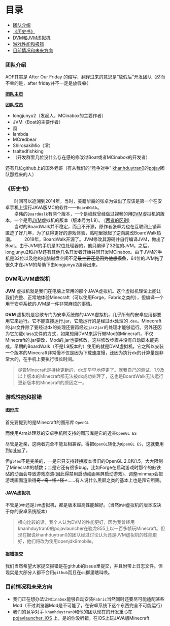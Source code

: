 # 目录

- [团队介绍](#团队介绍)
- [《历史书》](#历史书)
- [DVM和JVM虚拟机](#虚拟机)
- [游戏性能和报错](#游戏性能)
- [目前情况和未来方向](#情况)

### <span id="团队介绍">团队介绍</span>

AOF其实是 After Our Friday 的缩写，翻译过来的意思是“放假后”开发团队（然而不幸的是，after friday并不一定是放假😂）

[ **团队主页** ](https://github.com/AOF-Dev)

 [**团队成员**](https://github.com/orgs/AOF-Dev/people)

- longjunyu2（发起人，MCinabox的主要作者）  
- JVM（Boat的主要作者）  
- 風
- lambda  
- MCredbear
- ShirosakiMio（澪）
- tsaltedfishking
- （开发群里几位没什么存在感的修改过Boat或者MCinabox的开发者）  

还有几位github上的国外老哥（有从我们的“竞争对手” [khanhduytran0](https://github.com/khanhduytran0)的[pojav](https://github.com/PojavLauncherTeam)团队那找来的人）

### <span id="历史书">《历史书》</span>

&emsp;&emsp;时间可以追溯到2014年，当时，美籍华裔的张卓为做出了应该是第一个在安卓手机上运行JAVA版MC的软件——`BoardWalk`。  
&emsp;&emsp;卓伟的`BoardWalk`有两个版本，一个是岷叔曾经做过视频的用[DVM](#虚拟机)虚拟机的版本，一个是用[JVM](#虚拟机)虚拟机的版本（版本号为1.9）。 [(两者的区别)](#虚拟机)  
&emsp;&emsp;当时的BoardWalk并不稳定，而且不开源，原作者张卓为也在互联网上销声匿迹了好几年，为了获得更好的游戏体验，贴吧里掀起了逆向魔改BoardWalk热潮。
&emsp;&emsp;2019年，BoardWalk开源了。JVM修改其源码并自行编译JVM，做出了Boat。由于JVM的手机是32位处理器的，他只编译了32位的JVM。之后，longjunyu2和JVM还有其他几名开发者开始共同开发MCinabox。由于JVM的手机是32位以及他的电脑磁盘空间不足~~最主要还是因为他想摸鱼~~，64位的JVM拖了很久才在JVM的帮助下由longjunyu2编译出来。  

### <span id="虚拟机">DVM和JVM虚拟机</span>

 **JVM** 虚拟机就是我们在电脑上常用的那个JAVA虚拟机。这个虚拟机理论上能让我们完整、正常地体验Minecraft（可以使用Forge，Fabric之类的），但编译一个用于安卓系统的JVM是一件非常麻烦的事情。  

 **DVM** 虚拟机是谷歌专门为安卓系统做的JAVA虚拟机，几乎所有的安卓应用都要用它来运行。它不能直接运行.jar，它能运行的是经过dx处理的`.dex`。Minecraft的.jar文件除了要经过dx的处理还要再经过`jar2jar`的处理才能够运行。另外还因为它加载class文件的方式，如果想用DVM来运行带Mod的Minecraft，不仅Minecraft的.jar要改，Mod的.jar也要修改，这些修改步骤并没有自动脚本能完成。早期的BoardWalk（不是1.9版本的）使用的就是DVM虚拟机，它之所以安装一个版本的Minecraft非常慢不仅是因为下载速度慢，还因为执行dx的计算量是非常大的，在手机上要执行很长时间。  

> 尽管Minecraft是持续更新的，dx却早早地停更了。就我自己的测试，1.9及以上版本的Minecraft都无法被dx成功处理了，这也是BoardWalk无法运行更新版本的Minecraft的原因之一。  

### <span id="游戏性能">游戏性能和报错</span>

#### 图形库

首先要提到的是Minecraft的图形库 `OpenGL`


而使用Arm处理器的安卓手机所支持的图形库是它的近亲`OpenGL ES`  

尽管是近亲，这两者完全不能互相兼容。得把`OpenGL`转化为`OpenGL ES`，这就要用到[gl4es](https://github.com/ptitSeb/gl4es)了。  

但`gl4es`不是完美的，一是它只支持转换版本很旧的OpenGL 2.0和1.5，大大限制了Minecraft的帧数；二是它还有很多bug，比如Forge在启动游戏时那个的敲铁砧的动画会导致游戏崩溃(因此得禁用启动动画黑屏启动游戏)、调整minmap会把游戏画面渲染得~~奇♂奇♂怪♂怪♂~~……有人说什么黑屏之类的基本上也是拜它所赐。  

#### JAVA虚拟机

不管是`DVM`还是`JVM`虚拟机，都是版本越高性能越好。（当然`DVM`虚拟机的版本取决于你的安卓系统版本）  

> 横向比较的话，我个人认为DVM的性能更好，因为我曾经用khanhduytran0的pojavlauncher在骁龙855上以一百多帧玩Minecraft。但现在据说khanhduytran0的团队经过讨论认为还是JVM虚拟机的性能更好，他们将改为使用openjdk9mobile。  

#### 报错提交  

我们当然希望大家提交报错是在github的issue里提交，并且附带上日志文件。但现实是大部分人都不会用`github`而且在`qq`群里瞎叫唤。  

### <span id="情况">目前情况和未来方向</span>  

- 我们正在想办法让`MCinabox`能够自动安装`Fabric`当然同时还要尽可能适配某些Mod（不过浏览器Mod是不可能了，在安卓系统下这个东西完全不可能运行）
- 我们的~~竞争对手~~ `khanhduytran0`和他的团队现在的开发重心在[pojavlauncher_iOS](https://github.com/PojavLauncherTeam/PojavLauncher_iOS)
  上，是的你没听错，在iOS上玩JAVA版Minecraft

